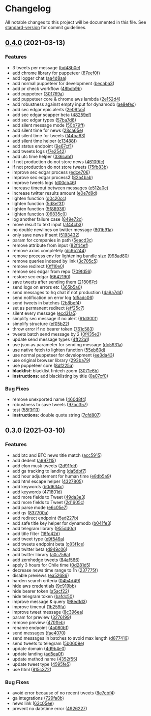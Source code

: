 # Changelog

All notable changes to this project will be documented in this file. See [standard-version](https://github.com/conventional-changelog/standard-version) for commit guidelines.

## [0.4.0](https://github.com/fnmendez/bitcoin-news/compare/v0.3.0...v0.4.0) (2021-03-13)


### Features

* 3 tweets per message ([bd48b0e](https://github.com/fnmendez/bitcoin-news/commit/bd48b0ec487e466150a4becf8a4d2d04fbdf6ee5))
* add chrome library for puppeteer ([87eef0f](https://github.com/fnmendez/bitcoin-news/commit/87eef0fb4a6d746e4db7a995750d2f6618c13ae4))
* add logger chat ([aa4d8aa](https://github.com/fnmendez/bitcoin-news/commit/aa4d8aa767f0f766f45be064e9dd0b5b5f451e33))
* add normal puppeteer for development ([becaba3](https://github.com/fnmendez/bitcoin-news/commit/becaba34402e5476abadc376d561fadc5c8234da))
* add pr check workflow ([48bcb9b](https://github.com/fnmendez/bitcoin-news/commit/48bcb9b63c89c695d598491c61d33c0d319001ed))
* add puppeteer ([301769a](https://github.com/fnmendez/bitcoin-news/commit/301769a53e768418ffea3671a4ac6b2986b57704))
* add puppeteer core & chrome aws lambda ([2e152d4](https://github.com/fnmendez/bitcoin-news/commit/2e152d4c69d59b9be891d07c502c946c2d06312a))
* add robustness against empty input for dynamodb ([ae8efec](https://github.com/fnmendez/bitcoin-news/commit/ae8efecafff465858a7184ac79ac910afec901dd))
* add sec edgar epic alerts ([2e09fa5](https://github.com/fnmendez/bitcoin-news/commit/2e09fa5cc05b96683738c9db183eb650fdb6a023))
* add sec edgar scapper beta ([48259ef](https://github.com/fnmendez/bitcoin-news/commit/48259effc7e39446403d5334fb037cd8635b3fef))
* add sec edgar types ([57ba7d8](https://github.com/fnmendez/bitcoin-news/commit/57ba7d852f50c77baa2ea4051469041cc8b48363))
* add silent message mode ([50b79ff](https://github.com/fnmendez/bitcoin-news/commit/50b79ff5f6143aa1c9be38c872f8f2f362e621d6))
* add silent time for news ([28ca65e](https://github.com/fnmendez/bitcoin-news/commit/28ca65eb3009fb96bb9f8fb9ed54f737fce3f79c))
* add silent time for tweets ([f44ba63](https://github.com/fnmendez/bitcoin-news/commit/f44ba6376cb6dc255ae0f679dc906e8fbb24b61c))
* add silent time helper ([c13488f](https://github.com/fnmendez/bitcoin-news/commit/c13488f4ccfd083dbdf775dd4e8f6bbb95ef3e07))
* add status endpoint ([9e67cf1](https://github.com/fnmendez/bitcoin-news/commit/9e67cf146cdcdd8698b1f5b52df19d29e21ef604))
* add tweets logs ([f7e2542](https://github.com/fnmendez/bitcoin-news/commit/f7e25425df962dae37e8620d3c44105dd3338cd1))
* add utc time helper ([336cabf](https://github.com/fnmendez/bitcoin-news/commit/336cabfdde115b0cf9ca3fc4d532d7722e188c10))
* if not production do not store news ([46109fc](https://github.com/fnmendez/bitcoin-news/commit/46109fc16edf0f854c68360e3fd7356c0a2726c6))
* if not production do not store tweets ([75fb83b](https://github.com/fnmendez/bitcoin-news/commit/75fb83bf7903380612fc951947bd3ce2a4559de1))
* improve sec edgar process ([edce706](https://github.com/fnmendez/bitcoin-news/commit/edce70636cebe6a7940088cbbb20c8e35d9e2489))
* improve sec edgar process2 ([82a4bab](https://github.com/fnmendez/bitcoin-news/commit/82a4babeb344eb60a72e8882b7f9fdf56967a974))
* improve tweets logs ([d00cb46](https://github.com/fnmendez/bitcoin-news/commit/d00cb46e142cce07166a26368961554e7821565b))
* increase timeout between messages ([e512a0c](https://github.com/fnmendez/bitcoin-news/commit/e512a0c308e1528632cd0e9184f16f4e424fadff))
* increase twitter results amount ([e0e7d9d](https://github.com/fnmendez/bitcoin-news/commit/e0e7d9d5105bf47cf9c326e4ec2d97036a5b634f))
* lighten function ([d0c20cc](https://github.com/fnmendez/bitcoin-news/commit/d0c20cc8bfdd8e5ef583fdef4e7956c6691c3f77))
* lighten function ([5d8ef31](https://github.com/fnmendez/bitcoin-news/commit/5d8ef31a7f81109d3e5d698ee46b4c8d32eada0e))
* lighten function ([5f88936](https://github.com/fnmendez/bitcoin-news/commit/5f88936dbab20e82f597d296f386c3a32d390132))
* lighten function ([06835c0](https://github.com/fnmendez/bitcoin-news/commit/06835c0e3e7e2c2e35590ed472e0e0d05765df37))
* log another failure case ([849e72c](https://github.com/fnmendez/bitcoin-news/commit/849e72cada2da17a7e049eb37fa30350c7c1e05c))
* move result to text input ([af44cb3](https://github.com/fnmendez/bitcoin-news/commit/af44cb38053b2e6c3c8559cdd17a525d32cc5e5c))
* no double newlines on twitter message ([801b91a](https://github.com/fnmendez/bitcoin-news/commit/801b91ac217270c8db5c21d62715f2a14e508d4d))
* only save news if sent ([5193432](https://github.com/fnmendez/bitcoin-news/commit/519343282a342b8636edd0ee96358b8cb24afdfa))
* param for companies in path ([5eacd3c](https://github.com/fnmendez/bitcoin-news/commit/5eacd3c2d1744d1edfffd3942e5485322af7f6d4))
* remove attribute from input ([82f44ef](https://github.com/fnmendez/bitcoin-news/commit/82f44ef8eafe0b3f523bf345e253d655f3fd6e11))
* remove axios completely ([dc9b244](https://github.com/fnmendez/bitcoin-news/commit/dc9b244ff1ed5889740913162646f9af780ef1ee))
* remove process env for lightening bundle size ([998ad80](https://github.com/fnmendez/bitcoin-news/commit/998ad80effd842469ccb9d9bddaaf6285a783cef))
* remove queries indexed by link ([3c705c5](https://github.com/fnmendez/bitcoin-news/commit/3c705c572d24e7982965180c3e9d0c4435a30eaf))
* remove redirect ([0ff10e0](https://github.com/fnmendez/bitcoin-news/commit/0ff10e06d8c11ddc5773a79cb415861faf656107))
* remove sec edgar from repo ([709fd56](https://github.com/fnmendez/bitcoin-news/commit/709fd56a9a6f60172d93979fa934e423328a4c6e))
* restore sec edgar ([6642190](https://github.com/fnmendez/bitcoin-news/commit/664219078495ff5829ad4ddcff8d6512e8c7d096))
* save tweets after sending them ([218067c](https://github.com/fnmendez/bitcoin-news/commit/218067c7a78d3f6bae9722a453c89fa69dc903fe))
* send logs on errors etc ([365b5a0](https://github.com/fnmendez/bitcoin-news/commit/365b5a0f09d5abfbaca2daf020814ff1e9d189db))
* send messages to hq chat if not production ([4a9a7d4](https://github.com/fnmendez/bitcoin-news/commit/4a9a7d4d168ce80dfde620e5f755f8673941af5d))
* send notification on error log ([d5adc06](https://github.com/fnmendez/bitcoin-news/commit/d5adc068f88ce09f65df264e006aa797a46fe3c6))
* send tweets in batches ([2b8bef4](https://github.com/fnmendez/bitcoin-news/commit/2b8bef4f13b9e88f71a158637e58098dc1130731))
* set as permanent redirect ([eff25c7](https://github.com/fnmendez/bitcoin-news/commit/eff25c78923f3bd5d5239f07825b008d7824dce8))
* silent every message ([ecd31a5](https://github.com/fnmendez/bitcoin-news/commit/ecd31a5e9212364943433ac5296673f902102dab))
* simplify sec message if no alert ([61d300f](https://github.com/fnmendez/bitcoin-news/commit/61d300fc98e474f595c4b0203503d58860ac6d4b))
* simplify structure ([ef05b22](https://github.com/fnmendez/bitcoin-news/commit/ef05b225285da0cebcc816e2095e98dab0f7112d))
* throw error if no bearer token ([761c583](https://github.com/fnmendez/bitcoin-news/commit/761c583d77438c1194fd5e916c80ae301f966e27))
* tweets batch send message by 2 ([0f435e2](https://github.com/fnmendez/bitcoin-news/commit/0f435e27f0b090696c35438379c074f53630c8e3))
* update send message types ([4ff22a1](https://github.com/fnmendez/bitcoin-news/commit/4ff22a150709a7ecc31e9a1bcf0eb19f9a27c651))
* use json as parameter for sending message ([dc5931a](https://github.com/fnmendez/bitcoin-news/commit/dc5931a9f5d1cea664026921b716d550fb9dff84))
* use native fetch to lighten function ([55eb60d](https://github.com/fnmendez/bitcoin-news/commit/55eb60d0814153e27fc16b307c72d298f19e35ad))
* use normal puppeteer for development ([ee3da43](https://github.com/fnmendez/bitcoin-news/commit/ee3da431c3dc23357c119b190da769fa77f9e699))
* use original browser library ([293ba79](https://github.com/fnmendez/bitcoin-news/commit/293ba7968afe16c3dd1035511432ae8c58d15877))
* use puppeteer core ([8df225a](https://github.com/fnmendez/bitcoin-news/commit/8df225a88aa039e6d7f98d5a465c24c68a802aa9))
* **blacklist:** blacklist fintech zoom ([3071e6b](https://github.com/fnmendez/bitcoin-news/commit/3071e6b6519dc0e6e40bf03cfd6c09b625092053))
* **instructions:** add blacklisting by title ([0a07cf0](https://github.com/fnmendez/bitcoin-news/commit/0a07cf090f553a2f8a8edd2c057a38fbae7db047))


### Bug Fixes

* remove unexported name ([460d8f4](https://github.com/fnmendez/bitcoin-news/commit/460d8f4495500863179c157d3102829d3c0c240b))
* robustness to save tweets ([97bc357](https://github.com/fnmendez/bitcoin-news/commit/97bc3571c25692a717401ee21148c2b3b9470cb9))
* test ([58f3f13](https://github.com/fnmendez/bitcoin-news/commit/58f3f131b4dcd2dbc8a96fe0d0f325618d060a56))
* **instructions:** double quote string ([7cfd807](https://github.com/fnmendez/bitcoin-news/commit/7cfd807c1137cd8e79624d97dbafd7a0046fc0a8))

## 0.3.0 (2021-03-10)


### Features

* add btc and BTC news title match ([acc5915](https://github.com/fnmendez/bitcoin-news/commit/acc59158657bb0d97787c94fc9ca99ee10ce6e65))
* add dedent ([a997f15](https://github.com/fnmendez/bitcoin-news/commit/a997f15f8ae14d54f62dc0ae74446295940a2d0c))
* add elon musk tweets ([2d91fdd](https://github.com/fnmendez/bitcoin-news/commit/2d91fdd84225aa5162dc06854bcd657c5c11ee2f))
* add ga tracking to landing ([da5dbf7](https://github.com/fnmendez/bitcoin-news/commit/da5dbf7356db98904332909470ebfcee25e0c6d3))
* add hour adjustement for human time ([e8db5a9](https://github.com/fnmendez/bitcoin-news/commit/e8db5a9dc48165b89be31c800d494e767cf28e28))
* add html escape helper ([4327805](https://github.com/fnmendez/bitcoin-news/commit/4327805c4e4b860e1f71cb929e52701e7907da84))
* add keywords ([b0d634c](https://github.com/fnmendez/bitcoin-news/commit/b0d634cb6d7c2d37a003f42315cd39a9e0baaa7a))
* add keywords ([471801d](https://github.com/fnmendez/bitcoin-news/commit/471801d742c78b806eba59b6917fc7ccb45a3171))
* add more fields to Tweet ([49da3e3](https://github.com/fnmendez/bitcoin-news/commit/49da3e32f4a8b987fcb9f37a3660d39d02082e36))
* add more fields to Tweet ([2d1605c](https://github.com/fnmendez/bitcoin-news/commit/2d1605c3aeeb7d9949594687982277ae1e9b3661))
* add parse mode ([e6c05e7](https://github.com/fnmendez/bitcoin-news/commit/e6c05e7456b8f08f064281ad05326cf26be0296b))
* add qs ([837700a](https://github.com/fnmendez/bitcoin-news/commit/837700aa95bd73a6fe01877147b540ff1f148df2))
* add redirect endpoint ([5ad227b](https://github.com/fnmendez/bitcoin-news/commit/5ad227bf774390285dfc70f59f21dec32c70bb59))
* add safe title key helper for dynamodb ([b041fe3](https://github.com/fnmendez/bitcoin-news/commit/b041fe39da7df4ce24d2040bac7c5f0a4ae995f7))
* add telegram library ([955d40d](https://github.com/fnmendez/bitcoin-news/commit/955d40d1ece6678e0979fdd5268bea24be83ae83))
* add title filter ([16fc42d](https://github.com/fnmendez/bitcoin-news/commit/16fc42dbd6ed6ddcd193a8c94567e5a542013dea))
* add tweet type ([e9f549a](https://github.com/fnmendez/bitcoin-news/commit/e9f549a3621ea4c262ceababaf80de0cf5eae637))
* add tweets endpoint beta ([c83f1ce](https://github.com/fnmendez/bitcoin-news/commit/c83f1cef52b7c7b4927ec82527a125b9f377b4fe))
* add twitter beta ([d949c06](https://github.com/fnmendez/bitcoin-news/commit/d949c06b96e1a41bc1726c89ee9798a080d9090a))
* add twitter library ([a0c756a](https://github.com/fnmendez/bitcoin-news/commit/a0c756a7e8409e4d0d2389badef683a7379238c0))
* add zerohedge tweets ([84af566](https://github.com/fnmendez/bitcoin-news/commit/84af566b1b654ac7669809ad3480487829f2ff0d))
* apply  3 hours for Chile time ([0d281d5](https://github.com/fnmendez/bitcoin-news/commit/0d281d5beeea8ae831ea8ede969fbf86fcbd772a))
* decrease news time range to 1h ([237775f](https://github.com/fnmendez/bitcoin-news/commit/237775fede09d97d1ab6767a58726240ac538f07))
* disable previews ([ea52686](https://github.com/fnmendez/bitcoin-news/commit/ea526864eef612a12aa0e4d3cea057809322596a))
* harden search criteria ([04b4d49](https://github.com/fnmendez/bitcoin-news/commit/04b4d49bf71350c506143f02ac1063508da81764))
* hide aws credentials ([9c919bb](https://github.com/fnmendez/bitcoin-news/commit/9c919bb15f75569773717656e0c19d34a8cbf664))
* hide bearer token ([a5acf22](https://github.com/fnmendez/bitcoin-news/commit/a5acf22e0c2661284e4c57f33542d63b04bc4f09))
* hide telegram token ([bafdc50](https://github.com/fnmendez/bitcoin-news/commit/bafdc50f8a2f8dc35a71a09cf4acfe6b3d910119))
* improve message & query ([98edfd3](https://github.com/fnmendez/bitcoin-news/commit/98edfd3f54088c02f80c17c74ad1a7d246ddc4c1))
* improve timeout ([1b259fa](https://github.com/fnmendez/bitcoin-news/commit/1b259fadd5e2a568da4ebd42cbb3111f1dd47594))
* improve tweet message ([8c396ea](https://github.com/fnmendez/bitcoin-news/commit/8c396ea6e36668d6bccf46094f5c664f67003381))
* param for preview ([3276199](https://github.com/fnmendez/bitcoin-news/commit/32761999877093a39d0be8fb96ca6bd84d075970))
* remove preview ([470ffeb](https://github.com/fnmendez/bitcoin-news/commit/470ffebcdb2f71e49c38c465938ef08ca28374e6))
* rename endpoint ([4a080b1](https://github.com/fnmendez/bitcoin-news/commit/4a080b1574fb59903f7096811dd0c5f16950c718))
* send messages ([fae4070](https://github.com/fnmendez/bitcoin-news/commit/fae40705b0acbf35b79a154b9f1c548604979074))
* send messages in batches to avoid max length ([d877416](https://github.com/fnmendez/bitcoin-news/commit/d877416d1a45e98e195095ee3c90894062cb8529))
* send tweets to telegram ([5b0609e](https://github.com/fnmendez/bitcoin-news/commit/5b0609e82934397e48e9151cf2f164be46b6c36c))
* update domain ([4d9b4e0](https://github.com/fnmendez/bitcoin-news/commit/4d9b4e02095e83ef26437fb3d23f06ceb450e804))
* update landing ([ad5ea0f](https://github.com/fnmendez/bitcoin-news/commit/ad5ea0f7c7795779ad325ee802165a7d60810aa1))
* update method name ([4352f55](https://github.com/fnmendez/bitcoin-news/commit/4352f5522d6e7c15df0d6c646a5e0b1a3c7e5cc4))
* update tweet type ([4595fe5](https://github.com/fnmendez/bitcoin-news/commit/4595fe5d7e5abd72aea649f5e674d2f3e61246b5))
* use html ([815c372](https://github.com/fnmendez/bitcoin-news/commit/815c372ab3749ec1226dd7b706a823b89c590d4c))


### Bug Fixes

* avoid error because of no recent tweets ([8e7cbf4](https://github.com/fnmendez/bitcoin-news/commit/8e7cbf4f79404a35aefa9d7dc5eb13727f5b337d))
* ga integrations ([729fa8b](https://github.com/fnmendez/bitcoin-news/commit/729fa8bd3d2a2d10fdb86de352c143571aef448d))
* news link ([63c05ee](https://github.com/fnmendez/bitcoin-news/commit/63c05ee1e2a824f7010b596c5d89f84036167f2c))
* prevent no datetime error ([4926227](https://github.com/fnmendez/bitcoin-news/commit/492622726306693a1efc901bbc57e584c4c81ae1))
